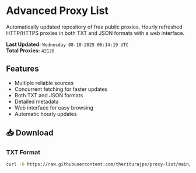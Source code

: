 # Advanced Proxy List

Automatically updated repository of free public proxies. Hourly refreshed HTTP/HTTPS proxies in both TXT and JSON formats with a web interface.

**Last Updated:** `Wednesday 08-10-2025 06:14:19 UTC`  
**Total Proxies:** `42120`

## Features
- Multiple reliable sources
- Concurrent fetching for faster updates
- Both TXT and JSON formats
- Detailed metadata
- Web interface for easy browsing
- Automatic hourly updates

## 📥 Download

### TXT Format
```bash
curl -O https://raw.githubusercontent.com/theriturajps/proxy-list/main/proxies.txt